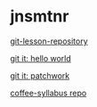 # jnsmtnr
[git-lesson-repository](https://github.com/jnsmtnr/git-lesson-repository)

[git it: hello world](https://github.com/jnsmtnr/hello-world)

[git it: patchwork](https://github.com/jnsmtnr/patchwork)

[coffee-syllabus repo](https://github.com/green-fox-academy/coffee-syllabus/)
